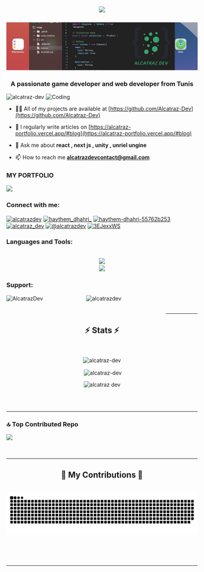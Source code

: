 <h1 align="center">
    <img src="https://readme-typing-svg.herokuapp.com/?font=Righteous&size=35&center=true&vCenter=true&width=500&height=70&duration=4000&lines=Hi+There+!+👋;+I'm+Haythem+Dhahri+!;" />
</h1>
<div align="center"> <img src="https://raw.githubusercontent.com/alcatraz-dev/alcatraz-dev/main/alcatrazdev-banner.jpeg"> </div>
<h3 align="center">A passionate game developer and web developer from Tunis</h3>



<img align="right" alt="Coding" width="400" src="https://gifdb.com/images/high/hacker-egghead-coding-lj7znezbwb0nuba4.gif">
<p align="left"> <img src="https://komarev.com/ghpvc/?username=alcatraz-dev&label=Profile%20views&color=0e75b6&style=flat" alt="alcatraz-dev" /> </p>

- 👨‍💻 All of my projects are available at [https://github.com/Alcatraz-Dev](https://github.com/Alcatraz-Dev)

- 📝 I regularly write articles on [https://alcatraz-portfolio.vercel.app/#blog](https://alcatraz-portfolio.vercel.app/#blog)

- 💬 Ask me about **react , next js , unity , unriel ungine**

- 📫 How to reach me **alcatrazdevcontact@gmail.com**

<h3 align="left">MY PORTFOLIO</h3>
<div align="left"> 
  <a href="https://alcatraz-portfolio.vercel.app/" target="_blank">
     <img src="https://alcatraz-portfolio.vercel.app/LogoImage.png" width="100" target="_blank" /> <!-- sqlite, safari, google-chrome are other good icon options -->
  </a>
</div>

<h3 align="left">Connect with me:</h3>
<p align="left">
<a href="https://dev.to/alcatrazdev" target="blank"><img align="center" src="https://raw.githubusercontent.com/rahuldkjain/github-profile-readme-generator/master/src/images/icons/Social/devto.svg" alt="alcatrazdev" height="30" width="40" /></a>
<a href="https://twitter.com/haythem_dhahri_" target="blank"><img align="center" src="https://raw.githubusercontent.com/rahuldkjain/github-profile-readme-generator/master/src/images/icons/Social/twitter.svg" alt="haythem_dhahri_" height="30" width="40" /></a>
<a href="https://linkedin.com/in/haythem-dhahri-55762b253" target="blank"><img align="center" src="https://raw.githubusercontent.com/rahuldkjain/github-profile-readme-generator/master/src/images/icons/Social/linked-in-alt.svg" alt="haythem-dhahri-55762b253" height="30" width="40" /></a>
<a href="https://instagram.com/alcatraz_dev" target="blank"><img align="center" src="https://raw.githubusercontent.com/rahuldkjain/github-profile-readme-generator/master/src/images/icons/Social/instagram.svg" alt="alcatraz_dev" height="30" width="40" /></a>
<a href="https://www.youtube.com/channel/UCgeCTW76S1Qez0B1tRAsfVQ" target="blank"><img align="center" src="https://raw.githubusercontent.com/rahuldkjain/github-profile-readme-generator/master/src/images/icons/Social/youtube.svg" alt="@alcatrazdev" height="30" width="40" /></a>
<a href="https://discord.gg/3EJexxWS" target="blank"><img align="center" src="https://raw.githubusercontent.com/rahuldkjain/github-profile-readme-generator/master/src/images/icons/Social/discord.svg" alt="3EJexxWS" height="30" width="40" /></a>
</p>

<h3 align="left">Languages and Tools:</h3>
<br/>
<div align="center">
    <img src="https://skillicons.dev/icons?i=nodejs,github,python,javascript,typescript,express,firebase,mongodb,unity,nextjs" /><br>
    <img src="https://skillicons.dev/icons?i=react,bootstrap,mysql,html,css,vscode,figma,tailwind,git" />
</div>
<h3 align="left">Support:</h3>
<p><a href="https://www.buymeacoffee.com/AlcatrazDev"> <img align="left" src="https://cdn.buymeacoffee.com/buttons/v2/default-yellow.png" height="50" width="210" alt="AlcatrazDev" /></a>

<a href="https://ko-fi.com/alcatrazdev"> <img align="left" src="https://cdn.ko-fi.com/cdn/kofi3.png?v=3" height="50" width="210" alt="alcatrazdev" /></a></p><br><br>



<hr/>

<h2 align="center">⚡ Stats ⚡</h2>
<br>
<div align=center>
    
<p><img align="center" src="https://github-readme-stats.vercel.app/api/top-langs?username=alcatraz-dev&theme=dark&show_icons=true&locale=en&layout=compact" alt="alcatraz-dev" /></p>

<p>&nbsp;<img align="center" src="https://github-readme-stats.vercel.app/api?username=alcatraz-dev&theme=dark&show_icons=true&rank_icon=github&border_radius=10&locale=en" alt="alcatraz-dev" /></p>

<p><img src="https://streak-stats.demolab.com/?user=alcatraz-dev&theme=dark" alt="alcatraz dev" /></p>

</div>

<br/><br/>
<hr/>



### 🔝 Top Contributed Repo
![](https://github-contributor-stats.vercel.app/api?username=alcatraz-dev&theme=dark&limit=5&combine_all_yearly_contributions=true)

<br/>
<hr/>

<div align="center">
  <h2>🐍 My Contributions 🐍</h2>
  <br>
  <img alt="snake eating my contributions" src="https://raw.githubusercontent.com/alcatraz-dev/alcatraz-dev/output/github-contribution-grid-snake-dark.svg" />
  
  <br/><br/><br/>
</div>

<hr/>


